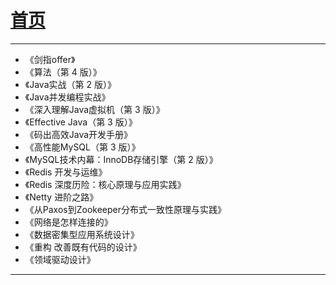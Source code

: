 # [首页](index)

***

- 《剑指offer》
- 《算法（第 4 版）》
- 《Java实战（第 2 版）》
- 《Java并发编程实战》
- 《深入理解Java虚拟机（第 3 版）》
- 《Effective Java（第 3 版）》
- 《码出高效Java开发手册》
- 《高性能MySQL（第 3 版）》
- 《MySQL技术内幕：InnoDB存储引擎（第 2 版）》
- 《Redis 开发与运维》
- 《Redis 深度历险：核心原理与应用实践》
- 《Netty 进阶之路》
- 《从Paxos到Zookeeper分布式一致性原理与实践》
- 《网络是怎样连接的》
- 《数据密集型应用系统设计》
- 《重构 改善既有代码的设计》
- 《领域驱动设计》

***
